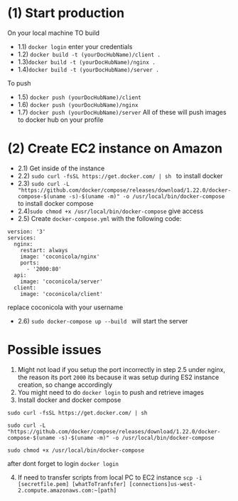 # (1) Start production
On your local machine
TO build
- 1.1) ```docker login``` enter your credentials
- 1.2) ```docker build -t (yourDocHubName)/client .```
- 1.3)```docker build -t (yourDocHubName)/nginx .```
- 1.4)```docker build -t (yourDocHubName)/server .```

To push
- 1.5) ```docker push (yourDocHubName)/client```
- 1.6) ```docker push (yourDocHubName)/nginx```
- 1.7) ```docker push (yourDocHubName)/server```
All of these will push images to docker hub on your profile

# (2) Create EC2 instance on Amazon
- 2.1) Get inside of the instance
- 2.2) ```sudo curl -fsSL https://get.docker.com/ | sh ``` to install docker
- 2.3) ```sudo curl -L "https://github.com/docker/compose/releases/download/1.22.0/docker-compose-$(uname -s)-$(uname -m)" -o /usr/local/bin/docker-compose``` to install docker compose
- 2.4)```sudo chmod +x /usr/local/bin/docker-compose``` give access
- 2.5) Create ```docker-compose.yml``` with the following code:
```
version: '3'
services:
  nginx:
    restart: always
    image: 'coconicola/nginx'
    ports:
      - '2000:80'
  api:
    image: 'coconicola/server'
  client:
    image: 'coconicola/client'

```

replace coconicola with your username

- 2.6) ```sudo docker-compose up --build ``` will start the server


# Possible issues

1) Might not load if you setup the port incorrectly in step 2.5 under nginx, the reason its port ```2000``` its because it was setup during ES2 instance creation, so change accordingly
2) You might need to do ```docker login``` to push and retrieve images
3) Install docker and docker compose
```
sudo curl -fsSL https://get.docker.com/ | sh

sudo curl -L "https://github.com/docker/compose/releases/download/1.22.0/docker-compose-$(uname -s)-$(uname -m)" -o /usr/local/bin/docker-compose

sudo chmod +x /usr/local/bin/docker-compose
```
after dont forget to login ```docker login```

4) If need to transfer scripts from local PC to EC2 instance
```scp -i [secretfile.pem] [whatToTranfsfer] [connections]us-west-2.compute.amazonaws.com:~[path]```
